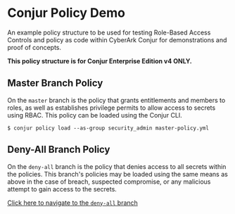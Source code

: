 # Conjur Policy Demo

An example policy structure to be used for testing Role-Based Access Controls and policy as code within CyberArk Conjur for demonstrations and proof of concepts.

**This policy structure is for Conjur Enterprise Edition v4 ONLY.**

## Master Branch Policy

On the `master` branch is the policy that grants entitlements and members to roles, as well as establishes privilege permits to allow access to secrets using RBAC.  This policy can be loaded using the Conjur CLI.

`$ conjur policy load --as-group security_admin master-policy.yml`

## Deny-All Branch Policy

On the `deny-all` branch is the policy that denies access to all secrets within the policies.  This branch's policies may be loaded using the same means as above in the case of breach, suspected compromise, or any malicious attempt to gain access to the secrets.

[Click here to navigate to the `deny-all` branch](https://github.com/infamousjoeg/conjur-policy-demo/tree/deny-all)
